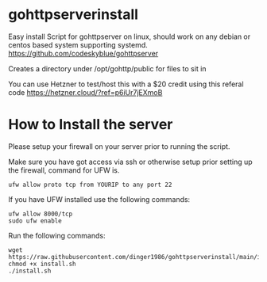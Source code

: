 # gohttpserverinstall
Easy install Script for gohttpserver on linux, should work on any debian or centos based system supporting systemd. https://github.com/codeskyblue/gohttpserver

Creates a directory under /opt/gohttp/public for files to sit in

You can use Hetzner to test/host this with a $20 credit using this referal code https://hetzner.cloud/?ref=p6iUr7jEXmoB

# How to Install the server
Please setup your firewall on your server prior to running the script.

Make sure you have got access via ssh or otherwise setup prior setting up the firewall, command for UFW is.
```
ufw allow proto tcp from YOURIP to any port 22
```

If you have UFW installed use the following commands:
```
ufw allow 8000/tcp
sudo ufw enable
```

Run the following commands:
```
wget https://raw.githubusercontent.com/dinger1986/gohttpserverinstall/main/install.sh
chmod +x install.sh
./install.sh
```

